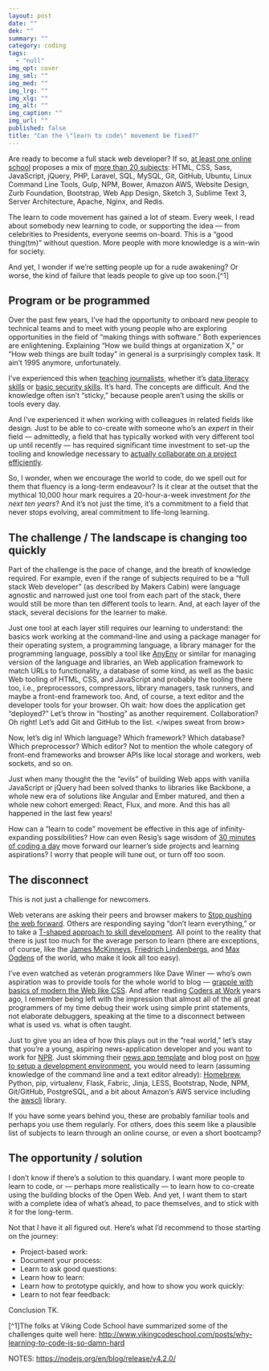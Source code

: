```yaml
---
layout: post
date: ""
dek: ""
summary: ""
category: coding
tags: 
  - "null"
img_opt: cover
img_sml: ""
img_med: ""
img_lrg: ""
img_xlg: ""
img_alt: ""
img_caption: ""
img_url: ""
published: false
title: "Can the \"learn to code\" movement be fixed?"
---
```



Are ready to become a full stack web developer? If so, [at least one online school](https://makerscabin.com/web/) proposes a mix of [more than 20 subjects](https://makerscabin.com/web/): HTML, CSS, Sass, JavaScript, jQuery, PHP, Laravel, SQL, MySQL, Git, GitHub, Ubuntu, Linux Command Line Tools, Gulp, NPM, Bower, Amazon AWS, Website Design, Zurb Foundation, Bootstrap, Web App Design, Sketch 3, Sublime Text 3, Server Architecture, Apache, Nginx, and Redis.

The learn to code movement has gained a lot of steam. Every week, I read about somebody new learning to code, or supporting the idea — from celebrities to Presidents, everyone seems on-board. This is a “good thing(tm)” without question. More people with more knowledge is a win-win for society.

And yet, I wonder if we’re setting people up for a rude awakening? Or worse, the kind of failure that leads people to give up too soon.[^1]

## Program or be programmed
Over the past few years, I’ve had the opportunity to onboard new people to technical teams and to meet with young people who are exploring opportunities in the field of “making things with software.” Both experiences are enlightening. Explaining “How we build things at organization X,” or “How web things are built today” in general is a surprisingly complex task. It ain’t 1995 anymore, unfortunately.

I’ve experienced this when [teaching journalists](tk), whether it’s [data literacy skills](TK) or [basic security skills](tk). It’s hard. The concepts are difficult. And the knowledge often isn’t “sticky,” because people aren’t using the skills or tools every day.

And I’ve experienced it when working with colleagues in related fields like design. Just to be able to co-create with someone who’s an *expert* in their field — admittedly, a field that has typically worked with very different tool up until recently — has required significant time investment to set-up the tooling and knowledge necessary to [actually collaborate on a project efficiently](https://github.com/TheTyee/bottom-lines).

So, I wonder, when we encourage the world to code, do we spell out for them that fluency is a long-term endeavour? Is it clear at the outset that the mythical 10,000 hour mark requires a 20-hour-a-week investment *for the next ten years*? And it’s not just the time, it’s a commitment to a field that never stops evolving, areal commitment to life-long learning.

## The challenge / The landscape is changing too quickly
Part of the challenge is the pace of change, and the breath of knowledge required. For example, even if the range of subjects required to be a “full stack Web developer” (as described by Makers Cabin) were language agnostic and narrowed just one tool from each part of the stack, there would still be more than ten different tools to learn. And, at each layer of the stack, several decisions for the learner to make.

Just one tool at each layer still requires our learning to understand: the basics work working at the command-line and using a package manager for their operating system, a programming language, a library manager for the programming language, possibly a tool like [AnyEnv](TK) or similar for managing version of the language and libraries, an Web application framework to match URLs to functionality, a database of some kind, as well as the basic Web tooling of HTML, CSS, and JavaScript and probably the tooling there too, i.e., preprocessors, compressors, library managers, task runners, and maybe a front-end framework too. And, of course, a text editor and the developer tools for your browser. Oh wait: how does the application get “deployed?” Let’s throw in “hosting” as another requirement. Collaboration? Oh right! Let’s add Git and GitHub to the list. </wipes sweat from brow>

Now, let’s dig in! Which language? Which framework? Which database? Which preprocessor? Which editor? Not to mention the whole category of front-end frameworks and browser APIs like local storage and workers, web sockets, and so on.

Just when many thought the the “evils” of building Web apps with vanilla JavaScript or jQuery had been solved thanks to libraries like Backbone, a whole new era of solutions like Angular and Ember matured, and then a whole new cohort emerged: React, Flux, and more. And this has all happened in the last few years!

How can a “learn to code” movement be effective in this age of infinity-expanding possibilities? How can even Resig’s sage wisdom of [30 minutes of coding a day](http://ejohn.org/blog/write-code-every-day/) move forward our learner’s side projects and learning aspirations? I worry that people will tune out, or turn off too soon.

## The disconnect
This is not just a challenge for newcomers. 

Web veterans are asking their peers and browser makers to [Stop pushing the web forward](http://www.quirksmode.org/blog/archives/2015/07/stop_pushing_th.html). Others are responding saying “don’t learn everything,” or to take a [T-shaped approach to skill development](http://bradfrost.com/faq/#industry). All point to the reality that there is just too much for the average person to learn (there are exceptions, of course, like the [James McKinneys](TK), [Friedrich Lindenbergs](TK), and [Max Ogdens](TK) of the world, who make it look all too easy).

I’ve even watched as veteran programmers like Dave Winer — who’s own aspiration was to provide tools for the whole world to blog — [grapple with basics of modern the Web like CSS](http://scripting.com/stories/2011/09/02/basicCssQuestion.html). And after reading [Coders at Work](TK) years ago, I remember being left with the impression that almost all of the all great programmers of my time debug their work using simple print statements, not elaborate debuggers, speaking at the time to a disconnect between what is used vs. what is often taught.

Just to give you an idea of how this plays out in the “real world,” let’s stay that you’re a young, aspiring news-application developer and you want to work for [NPR](TK). Just skimming their [news app template](http://blog.apps.npr.org/2014/07/29/everything-our-app-template-does.html) and blog post on [how to setup a development environment](http://blog.apps.npr.org/2013/06/06/how-to-setup-a-developers-environment.html), you would need to learn (assuming knowledge of the command line and a text editor already): [Homebrew](TK), Python, pip, virtualenv, Flask, Fabric, Jinja, LESS, Bootstrap, Node, NPM, Git/GitHub, PostgreSQL, and a bit about Amazon’s AWS service including the [awscli](https://pypi.python.org/pypi/awscli) library.

If you have some years behind you, these are probably familiar tools and perhaps you use them regularly. For others, does this seem like a plausible list of subjects to learn through an online course, or even a short bootcamp?

## The opportunity / solution
I don’t know if there’s a solution to this quandary. I want more people to learn to code, or — perhaps more realistically —  to learn how to co-create using the building blocks of the Open Web. And yet, I want them to start with a complete idea of what’s ahead, to pace themselves, and to stick with it for the long-term.

Not that I have it all figured out. Here’s what I’d recommend to those starting on the journey:

* Project-based work:
* Document your process: 
* Learn to ask good questions:
* Learn how to learn:
* Learn how to prototype quickly, and how to show you work quickly:
* Learn to not fear feedback:

Conclusion TK.

[^1]The folks at Viking Code School have summarized some of the challenges quite well here: http://www.vikingcodeschool.com/posts/why-learning-to-code-is-so-damn-hard


NOTES:
https://nodejs.org/en/blog/release/v4.2.0/